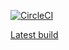 [![CircleCI](https://circleci.com/gh/bkrukowski/pantheon.svg?style=svg)](https://circleci.com/gh/bkrukowski/pantheon)

[Latest build](https://circleci.com/api/v1/project/bkrukowski/pantheon/latest/artifacts/0/$CIRCLE_ARTIFACTS/build.zip?filter=successful)